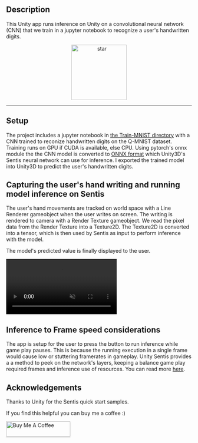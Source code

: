 ## Description
This Unity app runs inference on Unity on a convolutional neural network (CNN) that we train in a jupyter notebook to recognize a user's handwritten digits. 

<p align="center">
<img width="150" alt="star" src="https://github.com/sergiosolorzano/ai_gallery/assets/24430655/3c0b02ea-9b11-401a-b6f5-c61b69ad651b">
</p>

---------------------------------------------

## Setup
The project includes a jupyter notebook in [the Train-MNIST directory](https://github.com/sergiosolorzano/qmnist-unity-sentis-nn/tree/main/Train-MNIST) with a CNN trained to reconize handwritten digits on the Q-MNIST dataset. Training runs on GPU if CUDA is available, else CPU. Using pytorch's onnx module the the CNN model is converted to [ONNX format](https://docs.unity3d.com/Packages/com.unity.sentis@1.3/manual/convert-a-file-to-onnx.html#:~:text=Converting%20PyTorch%20files%20to%20ONNX&text=You%20will%20need%20to%20first,not%20contain%20the%20model%20graph.) which Unity3D's Sentis neural network can use for inference. I exported the trained model into Unity3D to predict the user's handwritten digits.

## Capturing the user's hand writing and running model inference on Sentis
The user's hand movements are tracked on world space with a Line Renderer gameobject when the user writes on screen. The writing is rendered to camera with a Render Texture gameobject. We read the pixel data from the Render Texture into a Texture2D. The Texture2D is converted into a tensor, which is then used by Sentis as input to perform inference with the model.

The model's predicted value is finally displayed to the user.

<video src="https://github.com/user-attachments/assets/1bc558f5-4936-41f7-8301-1e964bed4fa6" controls="controls" muted="muted" playsinline="playsinline">
      </video>

## Inference to Frame speed considerations

The app is setup for the user to press the button to run inference while game play pauses. This is because the running execution in a single frame would cause low or stuttering framerates in gameplay. Unity Sentis provides a a method to peek on the network's layers, keeping a balance game play required frames and inference use of resources. You can read more [here](https://docs.unity3d.com/Packages/com.unity.sentis@1.3/manual/run-a-model-a-layer-at-a-time.html).

## Acknowledgements
Thanks to Unity for the Sentis quick start samples.

If you find this helpful you can buy me a coffee :)
   
<a href="https://www.buymeacoffee.com/sergiosolorzano" target="_blank"><img src="https://www.buymeacoffee.com/assets/img/custom_images/orange_img.png" alt="Buy Me A Coffee" style="height: 41px !important;width: 174px !important;box-shadow: 0px 3px 2px 0px rgba(190, 190, 190, 0.5) !important;-webkit-box-shadow: 0px 3px 2px 0px rgba(190, 190, 190, 0.5) !important;" ></a>
      
